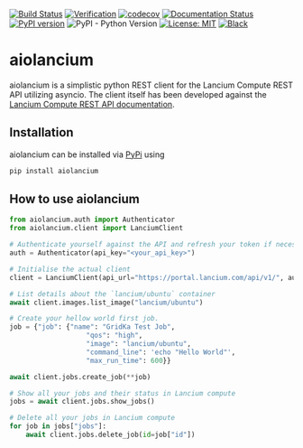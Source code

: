 [![Build Status](https://github.com/giffels/aiolancium/actions/workflows/unittests.yaml/badge.svg)](https://github.com/giffels/aiolancium/actions/workflows/unittests.yaml)
[![Verification](https://github.com/giffels/aiolancium/actions/workflows/verification.yaml/badge.svg)](https://github.com/giffels/aiolancium/actions/workflows/verification.yaml)
[![codecov](https://codecov.io/gh/giffels/aiolancium/branch/main/graph/badge.svg)](https://codecov.io/gh/giffels/aiolancium)
[![Documentation Status](https://readthedocs.org/projects/aiolancium/badge/?version=latest)](https://aiolancium.readthedocs.io/en/latest/?badge=latest)
[![PyPI version](https://badge.fury.io/py/aiolancium.svg)](https://badge.fury.io/py/aiolancium)
![PyPI - Python Version](https://img.shields.io/pypi/pyversions/aiolancium.svg?style=flat-square)
[![License: MIT](https://img.shields.io/badge/License-MIT-yellow.svg)](https://github.com/giffels/aiolancium/blob/master/LICENSE)
[![Black](https://img.shields.io/badge/code%20style-black-000000.svg)](https://github.com/psf/black)

# aiolancium

aiolancium is a simplistic python REST client for the Lancium Compute REST API utilizing asyncio. The client itself has
been developed against the [Lancium Compute REST API documentation](https://lancium.github.io/compute-api-docs/api.html).

## Installation
aiolancium can be installed via [PyPi](https://pypi.org/) using

```bash
pip install aiolancium
```

## How to use aiolancium

```python
from aiolancium.auth import Authenticator
from aiolancium.client import LanciumClient

# Authenticate yourself against the API and refresh your token if necessary
auth = Authenticator(api_key="<your_api_key>")

# Initialise the actual client
client = LanciumClient(api_url="https://portal.lancium.com/api/v1/", auth=auth)

# List details about the `lancium/ubuntu` container
await client.images.list_image("lancium/ubuntu")

# Create your hellow world first job.
job = {"job": {"name": "GridKa Test Job",
                   "qos": "high",
                   "image": "lancium/ubuntu",
                   "command_line": 'echo "Hello World"',
                   "max_run_time": 600}}

await client.jobs.create_job(**job)

# Show all your jobs and their status in Lancium compute
jobs = await client.jobs.show_jobs()

# Delete all your jobs in Lancium compute
for job in jobs["jobs"]:
    await client.jobs.delete_job(id=job["id"])
```
